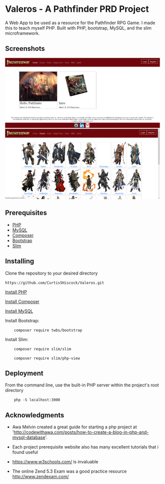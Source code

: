 # Valeros - A Pathfinder PRD Project

A Web App to be used as a resource for the Pathfinder RPG Game. I made this to teach myself PHP.
Built with PHP, bootstrap, MySQL, and the slim microframework.

## Screenshots

![Screenshot-1](/static/images/screenshots/screenshot-1.png?raw=true "Home Page")
![Screenshot-2](/static/images/screenshots/screenshot-2.png?raw=true "Class Directory")


## Prerequisites

* [PHP](https://www.php.net/)
* [MySQL](https://dev.mysql.com/downloads/)
* [Composer](https://getcomposer.org/)
* [Bootstrap](https://getbootstrap.com/)
* [Slim](http://www.slimframework.com/)

## Installing

Clone the repository to your desired directory 

```
https://github.com/CurtisSHiscock/Valeros.git
```

[Install PHP](https://www.php.net/)

[Install Composer](https://getcomposer.org/)

[Install MySQL](https://dev.mysql.com/downloads/)

Install Bootstrap:

```
    composer require twbs/bootstrap
```

Install Slim:
```
    composer require slim/slim
```
```
    composer require slim/php-view
```

## Deployment
From the command line, use the built-in PHP server within the project's root directory
```
    php -S localhost:3000
```

## Acknowledgments

* Awa Melvin created a great guide for starting a php project at 'http://codewithawa.com/posts/how-to-create-a-blog-in-php-and-mysql-database'.

* Each project prerequisite website also has many excellent tutorials that i found useful

* https://www.w3schools.com/ is invaluable

* The online Zend 5.3 Exam was a good practice resource http://www.zendexam.com/
